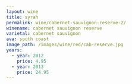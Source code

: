```yaml
---
layout: wine
title: syrah
permalink: wine/cabernet-sauvignon-reserve-2/
winename: cabernet sauvignon reserve
varietal: cabernet sauvignon
ava: south coast
image_path: /images/wine/red/cab-reserve.jpg
years:
  - year: 2012
    price: 4.95
  - year: 2013
    price: 24.95
---
```

